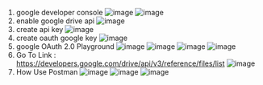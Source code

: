 1. google developer console
![image](https://user-images.githubusercontent.com/55905844/173086606-a0d1f9ac-6617-405e-9668-dcef7645bcff.png)
![image](https://user-images.githubusercontent.com/55905844/173089289-cbd3cd9d-9f70-47cf-9ca9-94c0b2c4f18c.png)
2. enable google drive api
![image](https://user-images.githubusercontent.com/55905844/173087666-806c5cd0-9711-4c98-8091-7d4bc7512a90.png)
3. create api key
![image](https://user-images.githubusercontent.com/55905844/173087250-2bb181c5-9659-45b5-8dbe-79530864401c.png)
4. create oauth google key
![image](https://user-images.githubusercontent.com/55905844/173087451-dd0c1ad7-2802-400e-a4ab-b66f880ec75b.png)
5. google OAuth 2.0 Playground
![image](https://user-images.githubusercontent.com/55905844/173088290-7f015fc7-d0fb-42c2-9464-9428fbcbdb69.png)
![image](https://user-images.githubusercontent.com/55905844/173088945-a8933132-5600-4b68-86a1-ee44b46940a2.png)
![image](https://user-images.githubusercontent.com/55905844/173089058-d90a3134-6151-4b29-b472-e7c8aa57fbc7.png)
![image](https://user-images.githubusercontent.com/55905844/173089418-94a4934b-6823-4ec6-8b98-1460172f69c1.png)
6. Go To Link : https://developers.google.com/drive/api/v3/reference/files/list
![image](https://user-images.githubusercontent.com/55905844/173089741-e8a15b97-5e26-425f-b04f-9d952180fd76.png)
8. How Use Postman
![image](https://user-images.githubusercontent.com/55905844/173090362-ad01353c-5af8-4d6b-a65d-e48916fce6b5.png)
![image](https://user-images.githubusercontent.com/55905844/173090476-7cc8889d-4fb7-425d-9f02-434ef40a639a.png)
![image](https://user-images.githubusercontent.com/55905844/173090728-521db25c-63f5-4e6c-8f7e-71627f8f9676.png)

